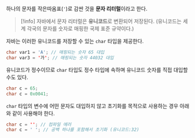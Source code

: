 하나의 문자를 작은따옴표(`'`)로 감싼 것을 **문자 리터럴**이라고 한다.

> [!info]
> 자바에서 문자 리터럴은 **유니코드**로 변환되어 저장된다. 
> (유니코드는 세계 각국의 문자를 숫자로 매핑한 국제 표준 규약이다.)

자바는 이러한 유니코드를 저장할 수 있는 `char` 타입을 제공한다.

```java
char var1 = 'A'; // 매핑되는 숫자 65 대입
char var3 = '가'; // 매핑되는 숫자 44032 대입
```

유니코드가 정수이므로 `char` 타입도 정수 타입에 속하며 유니코드 숫자를 직접 대입할 수도 있다.

```java
char c = 65;
char c = 0x0041;
```

`char` 타입의 변수에 어떤 문자도 대입하지 않고 초기화를 목적으로 사용하는 경우 아래와 같이 사용해야 한다.

```java
char c = ''; // 컴파일 에러
char c = ' '; // 공백 하나를 포함해서 초기화 (유니코드:32)
```
